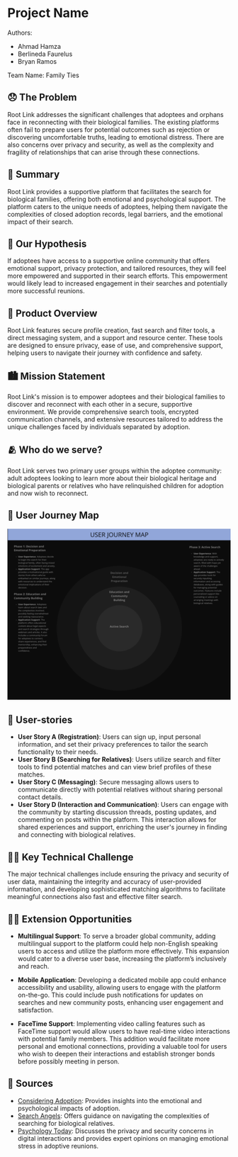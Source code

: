 # Project Name

Authors:

- Ahmad Hamza
- Berlineda Faurelus
- Bryan Ramos

Team Name: Family Ties

## 😞 The Problem

Root Link addresses the significant challenges that adoptees and orphans face in reconnecting with their biological families. The existing platforms often fail to prepare users for potential outcomes such as rejection or discovering uncomfortable truths, leading to emotional distress. There are also concerns over privacy and security, as well as the complexity and fragility of relationships that can arise through these connections.

## 📝 Summary

Root Link provides a supportive platform that facilitates the search for biological families, offering both emotional and psychological support. The platform caters to the unique needs of adoptees, helping them navigate the complexities of closed adoption records, legal barriers, and the emotional impact of their search.

## 🤔 Our Hypothesis

If adoptees have access to a supportive online community that offers emotional support, privacy protection, and tailored resources, they will feel more empowered and supported in their search efforts. This empowerment would likely lead to increased engagement in their searches and potentially more successful reunions.

## 📱 Product Overview

Root Link features secure profile creation, fast search and filter tools, a direct messaging system, and a support and resource center. These tools are designed to ensure privacy, ease of use, and comprehensive support, helping users to navigate their journey with confidence and safety.

## 🏙️ Mission Statement

Root Link's mission is to empower adoptees and their biological families to discover and reconnect with each other in a secure, supportive environment. We provide comprehensive search tools, encrypted communication channels, and extensive resources tailored to address the unique challenges faced by individuals separated by adoption.

## 🫂 Who do we serve?

Root Link serves two primary user groups within the adoptee community: adult adoptees looking to learn more about their biological heritage and biological parents or relatives who have relinquished children for adoption and now wish to reconnect.

## 🧳 User Journey Map

![Journey Map Picture](./documentation/readme-img/user-journey-map.png)

## 👥 User-stories

- **User Story A (Registration)**: Users can sign up, input personal information, and set their privacy preferences to tailor the search functionality to their needs.
- **User Story B (Searching for Relatives)**: Users utilize search and filter tools to find potential matches and can view brief profiles of these matches.
- **User Story C (Messaging)**: Secure messaging allows users to communicate directly with potential relatives without sharing personal contact details.
- **User Story D (Interaction and Communication)**: Users can engage with the community by starting discussion threads, posting updates, and commenting on posts within the platform. This interaction allows for shared experiences and support, enriching the user's journey in finding and connecting with biological relatives.

## 🧗‍♂️ Key Technical Challenge

The major technical challenges include ensuring the privacy and security of user data, maintaining the integrity and accuracy of user-provided information, and developing sophisticated matching algorithms to facilitate meaningful connections also fast and effective filter search.

## 🏋🏽 Extension Opportunities

- **Multilingual Support**: To serve a broader global community, adding multilingual support to the platform could help non-English speaking users to access and utilize the platform more effectively. This expansion would cater to a diverse user base, increasing the platform’s inclusively and reach.

- **Mobile Application**: Developing a dedicated mobile app could enhance accessibility and usability, allowing users to engage with the platform on-the-go. This could include push notifications for updates on searches and new community posts, enhancing user engagement and satisfaction.

- **FaceTime Support**: Implementing video calling features such as FaceTime support would allow users to have real-time video interactions with potential family members. This addition would facilitate more personal and emotional connections, providing a valuable tool for users who wish to deepen their interactions and establish stronger bonds before possibly meeting in person.

## 📒 Sources

- [Considering Adoption](https://consideringadoption.com): Provides insights into the emotional and psychological impacts of adoption.
- [Search Angels](https://searchangels.org): Offers guidance on navigating the complexities of searching for biological relatives.
- [Psychology Today](https://www.psychologytoday.com): Discusses the privacy and security concerns in digital interactions and provides expert opinions on managing emotional stress in adoptive reunions.
